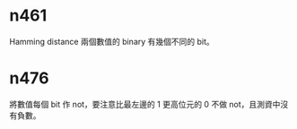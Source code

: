 # n461
Hamming distance 兩個數值的 binary 有幾個不同的 bit。 

# n476
將數值每個 bit 作 not，要注意比最左邊的 1 更高位元的 0 不做 not，且測資中沒有負數。